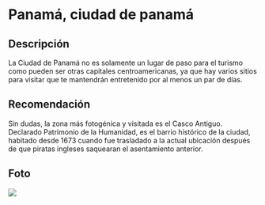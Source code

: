 # Panamá, ciudad de panamá
## Descripción
La Ciudad de Panamá no es solamente un lugar de paso para el turismo como pueden ser otras capitales centroamericanas, ya que hay varios sitios para visitar que te mantendrán entretenido por al menos un par de días.

## Recomendación
Sin dudas, la zona más fotogénica y visitada es el Casco Antiguo. Declarado Patrimonio de la Humanidad, es el barrio histórico de la ciudad, habitado desde 1673 cuando fue trasladado a la actual ubicación después de que piratas ingleses saquearan el asentamiento anterior.

## Foto
![](https://res.cloudinary.com/worldpackers/image/upload/c_limit,f_auto,q_auto,w_1140/qduuuf8dzmbg9dxhwdkr)

